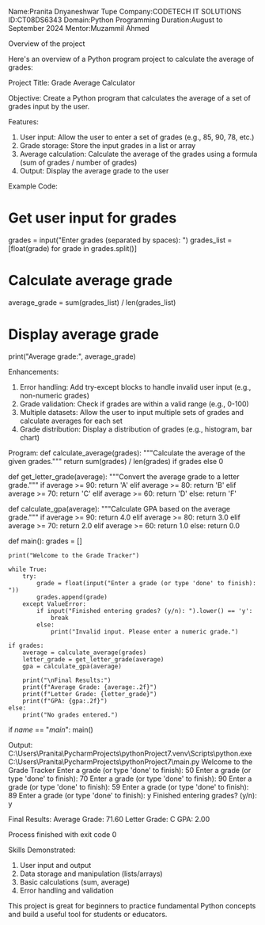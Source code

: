 Name:Pranita Dnyaneshwar Tupe
Company:CODETECH IT SOLUTIONS
ID:CT08DS6343
Domain:Python Programming
Duration:August to September 2024
Mentor:Muzammil Ahmed

Overview of the project

Here's an overview of a Python program project to calculate the average of grades:

Project Title: Grade Average Calculator

Objective: Create a Python program that calculates the average of a set of grades input by the user.

Features:

1. User input: Allow the user to enter a set of grades (e.g., 85, 90, 78, etc.)
2. Grade storage: Store the input grades in a list or array
3. Average calculation: Calculate the average of the grades using a formula (sum of grades / number of grades)
4. Output: Display the average grade to the user

Example Code:

# Get user input for grades
grades = input("Enter grades (separated by spaces): ")
grades_list = [float(grade) for grade in grades.split()]

# Calculate average grade
average_grade = sum(grades_list) / len(grades_list)

# Display average grade
print("Average grade:", average_grade)

Enhancements:

1. Error handling: Add try-except blocks to handle invalid user input (e.g., non-numeric grades)
2. Grade validation: Check if grades are within a valid range (e.g., 0-100)
3. Multiple datasets: Allow the user to input multiple sets of grades and calculate averages for each set
4. Grade distribution: Display a distribution of grades (e.g., histogram, bar chart)

Program:
def calculate_average(grades):
    """Calculate the average of the given grades."""
    return sum(grades) / len(grades) if grades else 0

def get_letter_grade(average):
    """Convert the average grade to a letter grade."""
    if average >= 90:
        return 'A'
    elif average >= 80:
        return 'B'
    elif average >= 70:
        return 'C'
    elif average >= 60:
        return 'D'
    else:
        return 'F'

def calculate_gpa(average):
    """Calculate GPA based on the average grade."""
    if average >= 90:
        return 4.0
    elif average >= 80:
        return 3.0
    elif average >= 70:
        return 2.0
    elif average >= 60:
        return 1.0
    else:
        return 0.0

def main():
    grades = []
    
    print("Welcome to the Grade Tracker")
    
    while True:
        try:
            grade = float(input("Enter a grade (or type 'done' to finish): "))
            grades.append(grade)
        except ValueError:
            if input("Finished entering grades? (y/n): ").lower() == 'y':
                break
            else:
                print("Invalid input. Please enter a numeric grade.")
    
    if grades:
        average = calculate_average(grades)
        letter_grade = get_letter_grade(average)
        gpa = calculate_gpa(average)

        print("\nFinal Results:")
        print(f"Average Grade: {average:.2f}")
        print(f"Letter Grade: {letter_grade}")
        print(f"GPA: {gpa:.2f}")
    else:
        print("No grades entered.")

if _name_ == "_main_":
    main()

Output:
C:\Users\Pranita\PycharmProjects\pythonProject7\.venv\Scripts\python.exe C:\Users\Pranita\PycharmProjects\pythonProject7\main.py 
Welcome to the Grade Tracker
Enter a grade (or type 'done' to finish): 50
Enter a grade (or type 'done' to finish): 70
Enter a grade (or type 'done' to finish): 90
Enter a grade (or type 'done' to finish): 59
Enter a grade (or type 'done' to finish): 89
Enter a grade (or type 'done' to finish): y
Finished entering grades? (y/n): y

Final Results:
Average Grade: 71.60
Letter Grade: C
GPA: 2.00

Process finished with exit code 0

Skills Demonstrated:

1. User input and output
2. Data storage and manipulation (lists/arrays)
3. Basic calculations (sum, average)
4. Error handling and validation

This project is great for beginners to practice fundamental Python concepts and build a useful tool for students or educators.
